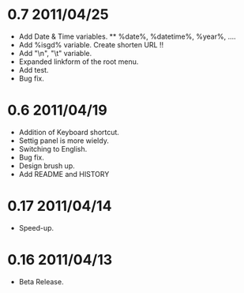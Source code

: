# 0.7 2011/04/25

* Add Date & Time variables.
** %date%, %datetime%, %year%, .... 
* Add %isgd% variable. Create shorten URL !!
* Add "\n", "\t" variable.
* Expanded linkform of the root menu.
* Add test.
* Bug fix.

# 0.6 2011/04/19

* Addition of Keyboard shortcut.
* Settig panel is more wieldy.
* Switching to English.
* Bug fix.
* Design brush up.
* Add README and HISTORY

# 0.17 2011/04/14

* Speed-up.

# 0.16 2011/04/13

* Beta Release.

